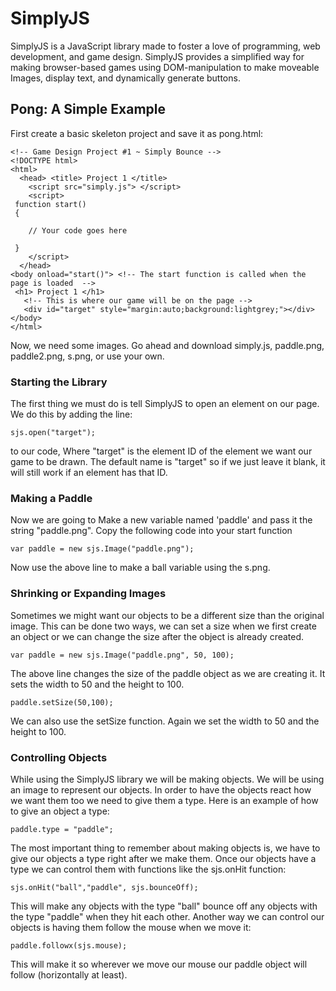 SimplyJS
========

SimplyJS is a JavaScript library made to foster a love of programming, web development, and game design. SimplyJS provides a simplified way for making browser-based games using DOM-manipulation to make moveable Images, display text, and dynamically generate buttons.

## Pong: A Simple Example
First create a basic skeleton project and save it as pong.html:

```
<!-- Game Design Project #1 ~ Simply Bounce -->
<!DOCTYPE html>
<html>
  <head> <title> Project 1 </title>
    <script src="simply.js"> </script>
    <script>
 function start()
 {

    // Your code goes here

 }
    </script>
  </head>
<body onload="start()"> <!-- The start function is called when the page is loaded  -->
 <h1> Project 1 </h1>
   <!-- This is where our game will be on the page -->
   <div id="target" style="margin:auto;background:lightgrey;"></div>
</body>
</html>
```

Now, we need some images. Go ahead and download simply.js, paddle.png, paddle2.png, s.png, or use your own.

### Starting the Library
The first thing we must do is tell SimplyJS to open an element on our page. We do this by adding the line:
```
sjs.open("target");
```
to our code, Where "target" is the element ID of the element we want our game to be drawn. The default name is "target" so if we just leave it blank, it will still work if an element has that ID.
### Making a Paddle

Now we are going to Make a new variable named 'paddle' and pass it the string "paddle.png".
Copy the following code into your start function
```
var paddle = new sjs.Image("paddle.png");
```
Now use the above line to make a ball variable using the s.png.

### Shrinking or Expanding Images

Sometimes we might want our objects to be a different size than the original image. This can be done two ways, we can set a size when we first create an object or we can change the size after the object is already created.

```
var paddle = new sjs.Image("paddle.png", 50, 100);
```

The above line changes the size of the paddle object as we are creating it. It sets the width to 50 and the height to 100.

```
paddle.setSize(50,100);
```

We can also use the setSize function. Again we set the width to 50 and the height to 100.

### Controlling Objects
While using the SimplyJS library we will be making objects. We will be using an image to represent our objects.
In order to have the objects react how we want them too we need to give them a type. Here is an example of how to give an object a type:

```
paddle.type = "paddle";
```

The most important thing to remember about making objects is, we have to give our objects a type right after we make them.
Once our objects have a type we can control them with functions like the sjs.onHit function:

```
sjs.onHit("ball","paddle", sjs.bounceOff);
```

This will make any objects with the type "ball" bounce off any objects with the type "paddle" when they hit each other. Another way we can control our objects is having them follow the mouse when we move it:

```
paddle.followx(sjs.mouse);
```

This will make it so wherever we move our mouse our paddle object will follow (horizontally at least).
